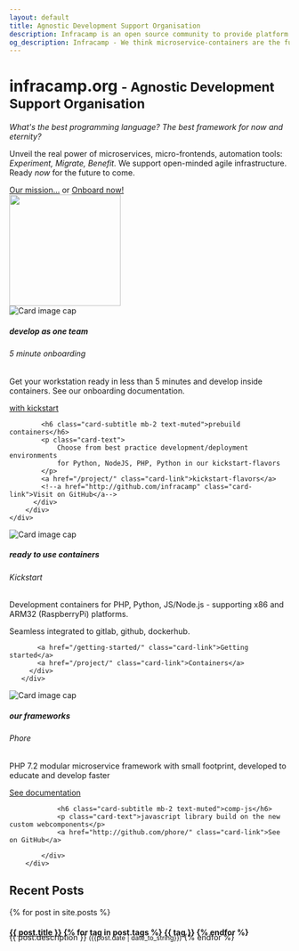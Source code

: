 ```yaml
---
layout: default
title: Agnostic Development Support Organisation
description: Infracamp is an open source community to provide platform services for webdevelopers across multiple companies and private projects. All services are free and will always be free.
og_description: Infracamp - We think microservice-containers are the future of IoT and BigData development. Developers cooperate to deliver first class experience. Let us share our know-how across company boundaries and do even better together. 
---
```


<div class="jumbotron pt-4 pb-4">
    <div class="row">
        <div class="col-10">
           <h1 class="display-4 mt-2">infracamp.org  <small> - Agnostic Development Support Organisation</small></h1>
           <p class="lead">
               <i>What's the best programming language? The best framework for now and eternity?</i>
           </p>
           <p class="lead">
               Unveil the real power of microservices, micro-frontends, automation tools: <i>Experiment, Migrate, 
               Benefit.</i> We support open-minded agile infrastructure. Ready <i>now</i> for the future to come.
           </p>
            <a href="/mission/" class="btn btn-primary">Our mission...</a> <span class="ml-4 mr-4">or</span> 
            <a href="/getting-started/" class="btn btn-danger">Onboard now!</a>
        </div>
        <div class="col-2">
            <img src="/assets/infracamp.svg" width="200" class="rounded-circle shadow-sm">
        </div>
    </div>
  
  <!-- a class="btn btn-primary btn-lg" href="/mission" role="button">Learn more</a-->
</div>

<div class="row">
    <div class="col-sm-4">
        <div class="card">
          <img class="card-img-top" src="/assets/img/coding2.jpg" alt="Card image cap">
          <div class="card-body">
            <h5 class="card-title">develop as one team</h5>
            <h6 class="card-subtitle mb-2 text-muted">5 minute onboarding</h6>
            <p class="card-text">
                 Get your workstation ready in less than 5 minutes and develop inside
                 containers. See our onboarding documentation.
            </p>
            <a href="/getting-started/" class="card-link">with kickstart</a>
            
            <h6 class="card-subtitle mb-2 text-muted">prebuild containers</h6>
            <p class="card-text">
                Choose from best practice development/deployment environments 
                for Python, NodeJS, PHP, Python in our kickstart-flavors 
            </p>
            <a href="/project/" class="card-link">kickstart-flavors</a>
            <!--a href="http://github.com/infracamp" class="card-link">Visit on GitHub</a-->
          </div>
        </div>
    </div>
    
   <div class="col-sm-4">
       <div class="card">
         <img class="card-img-top" src="/assets/img/coding1.jpg" alt="Card image cap">
         <div class="card-body">
           <h5 class="card-title">ready to use containers</h5>
           <h6 class="card-subtitle mb-2 text-muted">Kickstart </h6>
           <p class="card-text">Development containers for PHP, Python, JS/Node.js - supporting x86 and ARM32 (RaspberryPi) platforms.</p>
           <p class="card-text">Seamless integrated to gitlab, github, dockerhub.</p>

           <a href="/getting-started/" class="card-link">Getting started</a>
           <a href="/project/" class="card-link">Containers</a>
         </div>
       </div>
   </div>
   
   <div class="col-sm-4">
        <div class="card">
            <img class="card-img-top" src="/assets/img/server2.jpg" alt="Card image cap">
            <div class="card-body">
                <h5 class="card-title">our frameworks</h5>
                <h6 class="card-subtitle mb-2 text-muted">Phore</h6>
                <p class="card-text">PHP 7.2 modular microservice framework with small footprint, developed to educate and develop faster</p>
                <a href="/project/phore" class="card-link">See documentation</a>
            
                <h6 class="card-subtitle mb-2 text-muted">comp-js</h6>
                <p class="card-text">javascript library build on the new custom webcomponents</p>
                <a href="http://github.com/phore/" class="card-link">See on GitHub</a>
            
            </div>
        </div>
   </div>
</div>






<div class="row">
    <div class="container">
    <h2>Recent Posts</h2>
      {% for post in site.posts %}
          <h4 style="margin-bottom: -8px"><a href="{{ post.url }}">{{ post.title }}</a>
          {% for tag in post.tags %}
          <span class="h6 badge badge-primary">{{ tag }}</span>
          {% endfor %} </h4>
          {{ post.description }}  
          <small>({{post.date | date_to_string}})</small>      
      {% endfor %}
</div>



